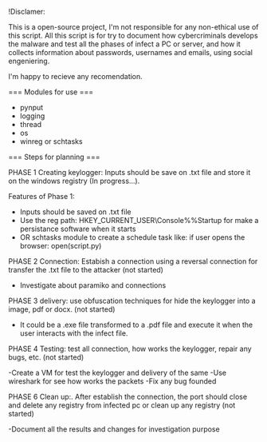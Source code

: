 !Disclamer:

This is a open-source project, I'm not responsible for any non-ethical use of this script.
All this script is for try to document how cybercriminals develops the malware and test all the phases of infect 
a PC or server, and how it collects information about passwords, usernames and emails, using social engeniering.

I'm happy to recieve any recomendation.

=== Modules for use ===
- pynput
- logging
- thread
- os
- winreg or schtasks

=== Steps for planning ===

PHASE 1 Creating keylogger: Inputs should be save on .txt file and store it on the windows registry (In progress...). 

Features of Phase 1:
  - Inputs should be saved on .txt file
  - Use the reg path: HKEY_CURRENT_USER\Console\%%Startup for make a persistance software when it starts
  - OR schtasks module to create a schedule task like:
    if user opens the browser:
      open(script.py)
    
PHASE 2 Connection: Estabish a connection using a reversal connection for transfer the .txt file to the attacker (not started) 
  
  - Investigate about paramiko and connections

PHASE 3 delivery: use obfuscation techniques for hide the keylogger into a image, pdf or docx. (not started)
  
  - It could be a .exe file transformed to a .pdf file and execute it when the user interacts with the infect file.
  
PHASE 4 Testing: test all connection, how works the keylogger, repair any bugs, etc. (not started) 
  
  -Create a VM for test the keylogger and delivery of the same
  -Use wireshark for see how works the packets
  -Fix any bug founded

PHASE 6 Clean up:. After establish the connection, the port should close and delete any registry from infected pc or clean up any registry (not started)
  
  -Document all the results and changes for investigation purpose
